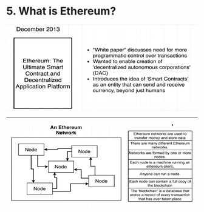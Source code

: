 #   5. What is Ethereum?

![](../imgs/3.2_A-Short-History-Lesson.png)

---

![](../imgs/5_What-is-Ethereum%3F.png)

